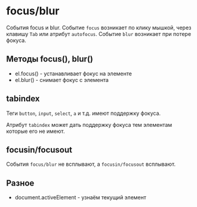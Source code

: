 # focus/blur
События focus и blur. Событие `focus` возникает по клику мышкой, через клавишу `Tab` или атрибут `autofocus`. Событие `blur` возникает при потере фокуса.

## Методы focus(), blur()
- el.focus() - устанавливает фокус на элементе
- el.blur() - снимает фокус с элемента

## tabindex
Теги `button`, `input`, `select`, `a` и т.д. имеют поддержку фокуса.

Атрибут `tabindex` может дать поддержку фокуса тем элементам которые его не имеют.

## focusin/focusout
События `focus/blur` не всплывают, а `focusin/focusout` всплывают.

## Разное
- document.activeElement - узнаём текущий элемент
